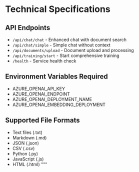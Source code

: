 # Technical Specifications

## API Endpoints
- `/api/chat/chat` - Enhanced chat with document search
- `/api/chat/simple` - Simple chat without context
- `/api/documents/upload` - Document upload and processing
- `/api/training/start` - Start comprehensive training
- `/health` - Service health check

## Environment Variables Required
- AZURE_OPENAI_API_KEY
- AZURE_OPENAI_ENDPOINT
- AZURE_OPENAI_DEPLOYMENT_NAME
- AZURE_OPENAI_EMBEDDING_DEPLOYMENT

## Supported File Formats
- Text files (.txt)
- Markdown (.md) 
- JSON (.json)
- CSV (.csv)
- Python (.py)
- JavaScript (.js)
- HTML (.html)
"""